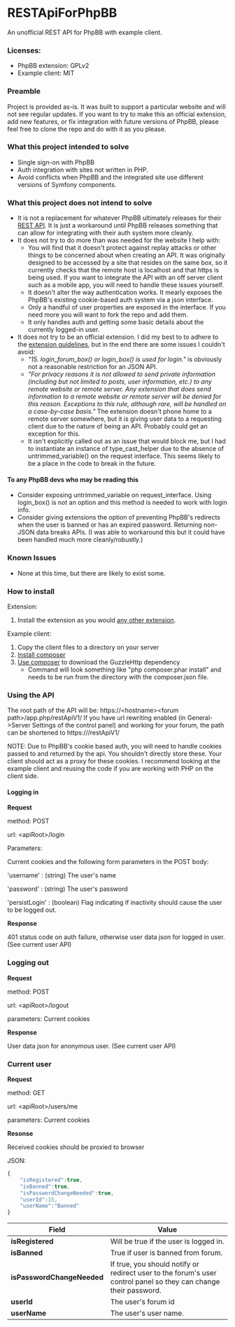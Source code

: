 # RESTApiForPhpBB
An unofficial REST API for PhpBB with example client.

### Licenses:
* PhpBB extension: GPLv2
* Example client: MIT

### Preamble
Project is provided as-is.  It was built to support a particular website and will not see regular updates.  If you want to try to make this an official extension, add new features, or fix integration with future versions of PhpBB, please feel free to clone the repo and do with it as you please.

### What this project intended to solve
* Single sign-on with PhpBB
* Auth integration with sites not written in PHP.
* Avoid conflicts when PhpBB and the integrated site use different versions of Symfony components.

### What this project does not intend to solve
* It is not a replacement for whatever PhpBB ultimately releases for their [REST API](https://wiki.phpbb.com/Proposed_REST_API).  It is just a workaround until PhpBB releases something that can allow for integrating with their auth system more cleanly.
* It does not try to do more than was needed for the website I help with:
  * You will find that it doesn't protect against replay attacks or other things to be concerned about when creating an API.  It was originally designed to be accessed by a site that resides on the same box, so it currently checks that the remote host is localhost and that https is being used.  If you want to integrate the API with an off server client such as a mobile app, you will need to handle these issues yourself.
  * It doesn't alter the way authentication works.  It mearly exposes the PhpBB's existing cookie-based auth system via a json interface.
  * Only a handful of user properties are exposed in the interface.  If you need more you will want to fork the repo and add them.
  * It only handles auth and getting some basic details about the currently logged-in user.
* It does not try to be an official extension. I did my best to to adhere to the [extension guidelines](https://www.phpbb.com/extensions/rules-and-policies/validation-policy/), but in the end there are some issues I couldn't avoid:
  * _"15. login_forum_box() or login_box() is used for login."_ is obviously not a reasonable restriction for an JSON API.
  * _"For privacy reasons it is not allowed to send private information (including but not limited to posts, user information, etc.) to any remote website or remote server. Any extension that does send information to a remote website or remote server will be denied for this reason. Exceptions to this rule, although rare, will be handled on a case-by-case basis."_ 
  The extension doesn't phone home to a remote server somewhere, but it is giving user data to a requesting client due to the nature of being an API.  Probably could get an exception for this.
  * It isn't explicitly called out as an issue that would block me, but I had to instantiate an instance of type_cast_helper due to the absence of untrimmed_variable() on the request interface.  This seems likely to be a place in the code to break in the future.

#### To any PhpBB devs who may be reading this
* Consider exposing untrimmed_variable on request_interface.  Using login_box() is not an option and this method is needed to work with login info.
* Consider giving extensions the option of preventing PhpBB's redirects when the user is banned or has an expired password.  Returning non-JSON data breaks APIs.  (I was able to workaround this but it could have been handled much more cleanly/robustly.)

### Known Issues
* None at this time, but there are likely to exist some.

### How to install
Extension:
1) Install the extension as you would [any other extension](https://www.phpbb.com/extensions/installing/).

Example client:
1) Copy the client files to a directory on your server
2) [Install composer](https://getcomposer.org/doc/00-intro.md#installation-linux-unix-osx)
3) [Use composer](https://getcomposer.org/doc/01-basic-usage.md#installing-dependencies) to download the GuzzleHttp dependency
    * Command will look something like "php composer.phar install" and needs to be run from the directory with the composer.json file.

### Using the API
The root path of the API will be:  https://\<hostname\>\<forum path\>/app.php/restApiV1/  If you have url rewriting enabled (in General->Server Settings of the control panel) and working for your forum, the path can be shortened to https://<hostname><forum path>/restApiV1/

NOTE: Due to PhpBB's cookie based auth, you will need to handle cookies passed to and returned by the api.  You shouldn't directly store these.  Your client should act as a proxy for these cookies.  I recommend looking at the example client and reusing the code if you are working with PHP on the client side.

#### Logging in

**Request**

method: POST

url: \<apiRoot\>/login

Parameters:

Current cookies and the following form parameters in the POST body:

'username' : (string) The user's name

'password' : (string) The user's password

'persistLogin' : (boolean) Flag indicating if inactivity should cause the user to be logged out.


**Response**

401 status code on auth failure, otherwise user data json for logged in user. (See current user API)

### Logging out

**Request**

method: POST

url: \<apiRoot\>/logout

parameters: Current cookies


**Response**

User data json for anonymous user. (See current user API)

### Current user

**Request**

method: GET

url: \<apiRoot\>/users/me

parameters: Current cookies


**Resonse** 

Received cookies should be proxied to browser

JSON:
```javascript
{
    "isRegistered":true,
    "isBanned":true,
    "isPasswordChangeNeeded":true,
    "userId":15,
    "userName":"Banned"
}
```
Field | Value
------------ | -------------
**isRegistered** | Will be true if the user is logged in.
**isBanned** | True if user is banned from forum.
**isPasswordChangeNeeded** | If true, you should notify or redirect user to the forum's user control panel so they can change their password.
**userId** | The user's forum id
**userName** | The user's user name.
